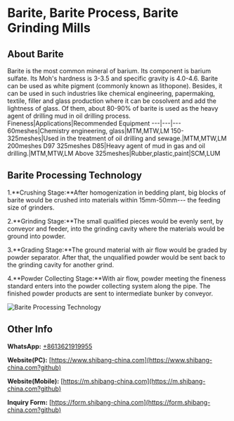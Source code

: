 # Barite, Barite Process, Barite Grinding Mills
## About Barite
Barite is the most common mineral of barium. Its component is barium sulfate. Its Moh's hardness is 3-3.5 and specific gravity is 4.0-4.6. Barite can be used as white pigment (commonly known as lithopone). Besides, it can be used in such industries like chemical engineering, papermaking, textile, filler and glass production where it can be cosolvent and add the lightness of glass. Of them, about 80-90% of barite is used as the heavy agent of drilling mud in oil drilling process.
Fineness|Applications|Recommended Equipment
---|---|---
60meshes|Chemistry engineering, glass|MTM,MTW,LM
150-325meshes|Used in the treatment of oil drilling and sewage.|MTM,MTW,LM
200meshes D97
325meshes D85|Heavy agent of mud in gas and oil drilling.|MTM,MTW,LM
Above 325meshes|Rubber,plastic,paint|SCM,LUM
## Barite Processing Technology

1.**Crushing Stage:**After homogenization in bedding plant, big blocks of barite would be crushed into materials within 15mm-50mm--- the feeding size of grinders.

2.**Grinding Stage:**The small qualified pieces would be evenly sent, by conveyor and feeder, into the grinding cavity where the materials would be ground into powder.

3.**Grading Stage:**The ground material with air flow would be graded by powder separator. After that, the unqualified powder would be sent back to the grinding cavity for another grind.

4.**Powder Collecting Stage:**With air flow, powder meeting the fineness standard enters into the powder collecting system along the pipe. The finished powder products are sent to intermediate bunker by conveyor.

![Barite Processing Technology](https://static.sbmchina.com/images/business/mill/lm-liuchengtu.jpg)
## Other Info
**WhatsApp:**  [+8613621919955](https://whatsapp.shibangsoft.com/WhatsApp.php)

**Website(PC):** [https://www.shibang-china.com](https://www.shibang-china.com?github)

**Website(Mobile):** [https://m.shibang-china.com](https://m.shibang-china.com?github)

**Inquiry Form:** [https://form.shibang-china.com](https://form.shibang-china.com?github)
